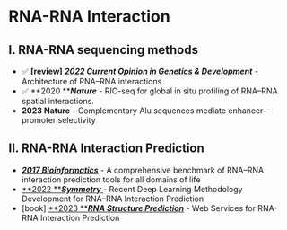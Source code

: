 # RNA-RNA Interaction

## I. RNA-RNA sequencing methods

* ✅ **\[review]** [_**2022 Current Opinion in Genetics & Development**_](https://doi.org/10.1016/j.gde.2021.11.007) - Architecture of RNA–RNA interactions
* ✅  **2020 **_**Nature**_ - RIC-seq for global in situ profiling of RNA–RNA spatial interactions.&#x20;
* **2023 Nature** - Complementary Alu sequences mediate enhancer–promoter selectivity

## II. RNA-RNA Interaction Prediction

* [_**2017 Bioinformatics**_](https://www.ncbi.nlm.nih.gov/pmc/articles/PMC5408919/) - A comprehensive benchmark of RNA–RNA interaction prediction tools for all domains of life
* [**2022 **_**Symmetry**_ ](https://www.mdpi.com/2073-8994/14/7/1302)- Recent Deep Learning Methodology Development for RNA–RNA Interaction Prediction
* \[book] [**2023 **_**RNA Structure Prediction**_](https://link.springer.com/protocol/10.1007/978-1-0716-2768-6\_11) - Web Services for RNA-RNA Interaction Prediction
